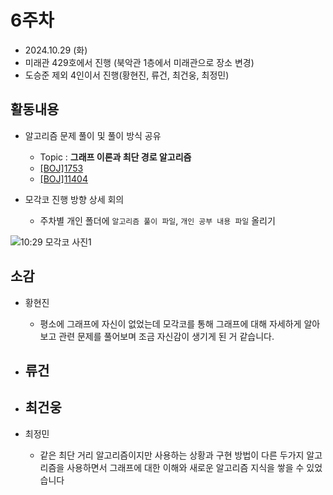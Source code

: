 # 6주차
- 2024.10.29 (화)
- 미래관 429호에서 진행 (북악관 1층에서 미래관으로 장소 변경)
- 도승준 제외 4인이서 진행(황현진, 류건, 최건웅, 최정민)


## 활동내용
- 알고리즘 문제 풀이 및 풀이 방식 공유
  - Topic : **그래프 이론과 최단 경로 알고리즘**
  - [[BOJ]1753](https://www.acmicpc.net/problem/1753)
  - [[BOJ]11404](https://www.acmicpc.net/problem/11404)
    
- 모각코 진행 방향 상세 회의
  - 주차별 개인 폴더에 `알고리즘 풀이 파일`, `개인 공부 내용 파일` 올리기
 
![10:29 모각코 사진1](https://github.com/user-attachments/assets/f910d96d-42b9-4afb-b4f1-1d710b78a35e)



## 소감
- 황현진
  - 평소에 그래프에 자신이 없었는데 모각코를 통해 그래프에 대해 자세하게 알아보고 관련 문제를 풀어보며 조금 자신감이 생기게 된 거 같습니다.
 
- 류건
  - 

- 최건웅
  - 
  
- 최정민
  - 같은 최단 거리 알고리즘이지만 사용하는 상황과 구현 방법이 다른 두가지 알고리즘을 사용하면서 그래프에 대한 이해와 새로운 알고리즘 지식을 쌓을 수 있었습니다

